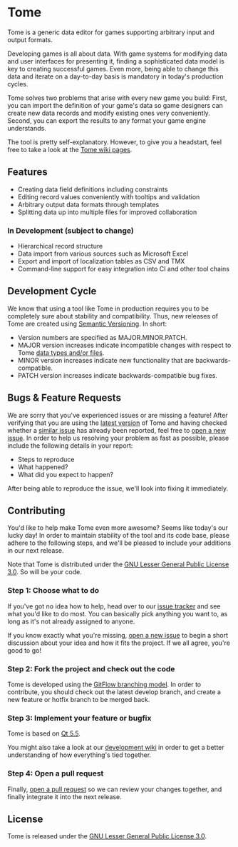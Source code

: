 # Tome

Tome is a generic data editor for games supporting arbitrary input and output formats.

Developing games is all about data. With game systems for modifying data and user interfaces for presenting it, finding a sophisticated data model is key to creating successful games. Even more, being able to change this data and iterate on a day-to-day basis is mandatory in today's production cycles.

Tome solves two problems that arise with every new game you build: First, you can import the definition of your game's data so game designers can create new data records and modify existing ones very conveniently. Second, you can export the results to any format your game engine understands.

The tool is pretty self-explanatory. However, to give you a headstart, feel free to take a look at the [Tome wiki pages](https://github.com/npruehs/game-data-editor/wiki).

## Features

* Creating data field definitions including constraints
* Editing record values conveniently with tooltips and validation
* Arbitrary output data formats through templates
* Splitting data up into multiple files for improved collaboration

### In Development (subject to change)

* Hierarchical record structure
* Data import from various sources such as Microsoft Excel
* Export and import of localization tables as CSV and TMX
* Command-line support for easy integration into CI and other tool chains

## Development Cycle

We know that using a tool like Tome in production requires you to be completely sure about stability and compatibility. Thus, new releases of Tome are created using [Semantic Versioning](http://semver.org/). In short:

* Version numbers are specified as MAJOR.MINOR.PATCH.
* MAJOR version increases indicate incompatible changes with respect to Tome [data types and/or files](https://github.com/npruehs/game-data-editor/wiki/Project-Structure).
* MINOR version increases indicate new functionality that are backwards-compatible.
* PATCH version increases indicate backwards-compatible bug fixes.

## Bugs & Feature Requests

We are sorry that you've experienced issues or are missing a feature! After verifying that you are using the [latest version](https://github.com/npruehs/game-data-editor/releases) of Tome and having checked whether a [similar issue](https://github.com/npruehs/game-data-editor/issues) has already been reported, feel free to [open a new issue](https://github.com/npruehs/game-data-editor/issues/new). In order to help us resolving your problem as fast as possible, please include the following details in your report:

* Steps to reproduce
* What happened?
* What did you expect to happen?

After being able to reproduce the issue, we'll look into fixing it immediately.

## Contributing

You'd like to help make Tome even more awesome? Seems like today's our lucky day! In order to maintain stability of the tool and its code base, please adhere to the following steps, and we'll be pleased to include your additions in our next release.

Note that Tome is distributed under the [GNU Lesser General Public License 3.0](https://github.com/npruehs/game-data-editor/blob/master/LICENSE). So will be your code.

### Step 1: Choose what to do

If you've got no idea how to help, head over to our [issue tracker](https://github.com/npruehs/game-data-editor/issues) and see what you'd like to do most. You can basically pick anything you want to, as long as it's not already assigned to anyone.

If you know exactly what you're missing, [open a new issue](https://github.com/npruehs/game-data-editor/issues/new) to begin a short discussion about your idea and how it fits the project. If we all agree, you're good to go!

### Step 2: Fork the project and check out the code

Tome is developed using the [GitFlow branching model](http://nvie.com/posts/a-successful-git-branching-model/). In order to contribute, you should check out the latest develop branch, and create a new feature or hotfix branch to be merged back.

### Step 3: Implement your feature or bugfix

Tome is based on [Qt 5.5](http://www.qt.io/).

You might also take a look at our [development wiki](https://github.com/npruehs/game-data-editor/wiki) in order to get a better understanding of how everything's tied together.

### Step 4: Open a pull request

Finally, [open a pull request](https://help.github.com/articles/using-pull-requests/) so we can review your changes together, and finally integrate it into the next release.

## License

Tome is released under the [GNU Lesser General Public License 3.0](https://github.com/npruehs/game-data-editor/blob/master/LICENSE).

